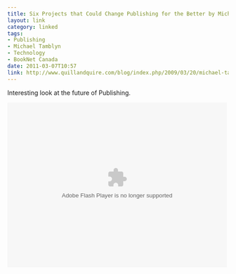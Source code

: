 ```yaml
---
title: Six Projects that Could Change Publishing for the Better by Michael Tamblyn
layout: link
category: linked
tags:
- Publishing
- Michael Tamblyn
- Technology
- BookNet Canada
date: 2011-03-07T10:57
link: http://www.quillandquire.com/blog/index.php/2009/03/20/michael-tamblyns-six-good-ideas-for-the-future-of-publishing/
---
```


Interesting look at the future of Publishing.

<div class="inline illustration">
	<embed src="http://blip.tv/play/AfSdGQI" type="application/x-shockwave-flash" width="500" height="375" allowscriptaccess="always" allowfullscreen="true"></embed>
</div>